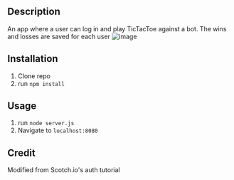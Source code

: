 ## Description
An app where a user can log in and play TicTacToe against a bot. The wins and losses are saved for each user
![image](https://user-images.githubusercontent.com/112410929/201451977-19f4fbe8-ecb7-45bf-ad51-4ce6409bc9a5.png)

## Installation

1. Clone repo
2. run `npm install`

## Usage

1. run `node server.js`
2. Navigate to `localhost:8080`

## Credit

Modified from Scotch.io's auth tutorial
